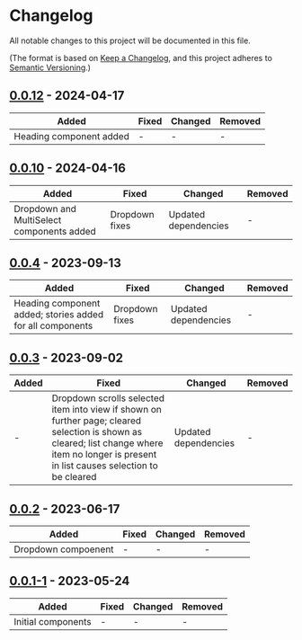 # Changelog

All notable changes to this project will be documented in this file.

(The format is based on [Keep a Changelog](https://keepachangelog.com/en/1.0.0/),
and this project adheres to [Semantic Versioning](https://semver.org/spec/v2.0.0.html).)

## [0.0.12](https://github.com/iancharlesdouglas/carbon-icons-qwik/releases/tag/0.0.12) - 2024-04-17
|Added|Fixed|Changed|Removed|
|-|-|-|-|
|Heading component added|-|-|-|

## [0.0.10](https://github.com/iancharlesdouglas/carbon-icons-qwik/releases/tag/0.0.10) - 2024-04-16
|Added|Fixed|Changed|Removed|
|-|-|-|-|
|Dropdown and MultiSelect components added|Dropdown fixes|Updated dependencies|-|

## [0.0.4](https://github.com/iancharlesdouglas/carbon-icons-qwik/releases/tag/0.0.4) - 2023-09-13

|Added|Fixed|Changed|Removed|
|-|-|-|-|
|Heading component added; stories added for all components|Dropdown fixes|Updated dependencies|-|

## [0.0.3](https://github.com/iancharlesdouglas/carbon-icons-qwik/releases/tag/0.0.3) - 2023-09-02

|Added|Fixed|Changed|Removed|
|-|-|-|-|
|-|Dropdown scrolls selected item into view if shown on further page; cleared selection is shown as cleared; list change where item no longer is present in list causes selection to be cleared|Updated dependencies|-|


## [0.0.2](https://github.com/iancharlesdouglas/carbon-icons-qwik/releases/tag/0.0.2) - 2023-06-17

|Added|Fixed|Changed|Removed|
|-|-|-|-|
|Dropdown compoenent|-|-|-|


## [0.0.1-1](https://github.com/iancharlesdouglas/carbon-icons-qwik/releases/tag/0.0.1-1) - 2023-05-24

|Added|Fixed|Changed|Removed|
|-|-|-|-|
|Initial components|-|-|-|


